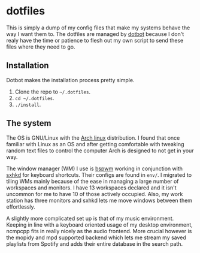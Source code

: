 # dotfiles

This is simply a dump of my config files that make my systems behave the way I want them to. The dotfiles are managed by [dotbot](https://github.com/anishathalye/dotbot) because I don't realy have the time or patience to flesh out my own script to send these files where they need to go.

## Installation

Dotbot makes the installation process pretty simple.
1. Clone the repo to `~/.dotfiles`.
2. `cd ~/.dotfiles`.
3. `./install`.

## The system

The OS is GNU/Linux with the [Arch linux](https://www.archlinux.org/) distribution. I found that once familiar with Linux as an OS and after getting comfortable with tweaking random text files to control the computer Arch is designed to not get in your way. 

The window manager (WM) I use is [bspwm](https://github.com/baskerville/bspwm/) working in conjunction with [sxhkd](https://github.com/baskerville/sxhkd/) for keyboard shortcuts. Their configs are found in `env/`. I migrated to tiling WMs mainly because of the ease in managing a large number of workspaces and monitors. I have 13 workspaces declared and it isn't uncommon for me to have 10 of those actively occupied. Also, my work station has three monitors and sxhkd lets me move windows between them effortlessly.

A slightly more complicated set up is that of my music environment. Keeping in line with a keyboard oriented usage of my desktop environment, ncmpcpp fits in really nicely as the audio frontend. More crucial however is the mopidy and mpd supported backend which lets me stream my saved playlists from Spotify and adds their entire database in the search path.
